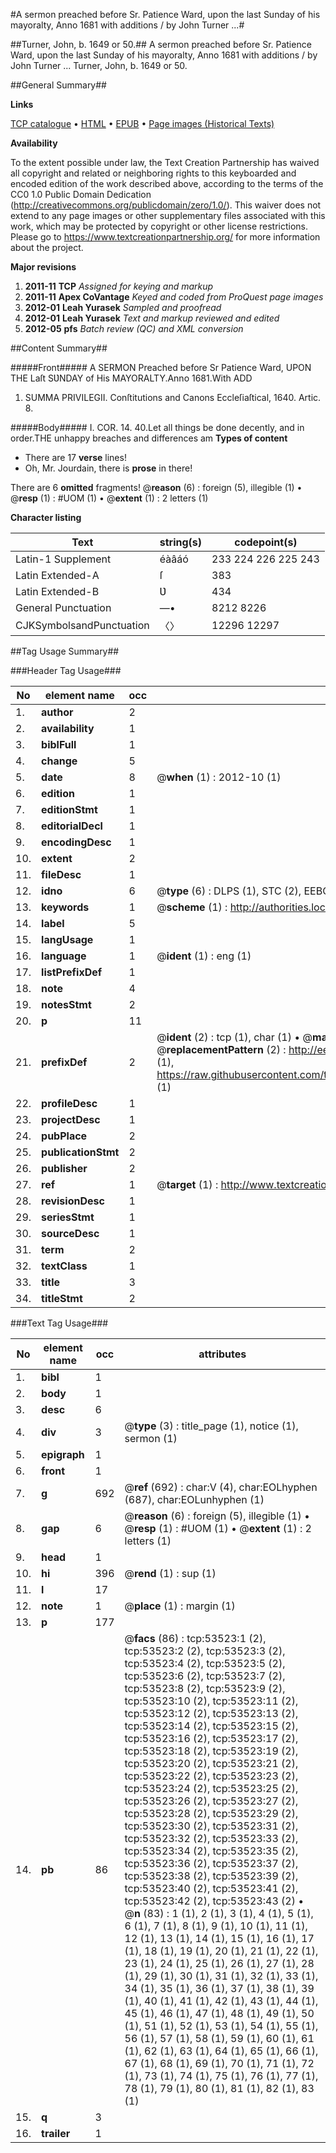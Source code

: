 #A sermon preached before Sr. Patience Ward, upon the last Sunday of his mayoralty, Anno 1681 with additions / by John Turner ...#

##Turner, John, b. 1649 or 50.##
A sermon preached before Sr. Patience Ward, upon the last Sunday of his mayoralty, Anno 1681 with additions / by John Turner ...
Turner, John, b. 1649 or 50.

##General Summary##

**Links**

[TCP catalogue](http://www.ota.ox.ac.uk/tcp/)  • 
[HTML](http://tei.it.ox.ac.uk/tcp/Texts-HTML/free/A63/A63919.html)  • 
[EPUB](http://tei.it.ox.ac.uk/tcp/Texts-EPUB/free/A63/A63919.epub) • 
[Page images (Historical Texts)](https://historicaltexts.jisc.ac.uk/eebo-12072929e)

**Availability**

To the extent possible under law, the Text Creation Partnership has waived all copyright and related or neighboring rights to this keyboarded and encoded edition of the work described above, according to the terms of the CC0 1.0 Public Domain Dedication (http://creativecommons.org/publicdomain/zero/1.0/). This waiver does not extend to any page images or other supplementary files associated with this work, which may be protected by copyright or other license restrictions. Please go to https://www.textcreationpartnership.org/ for more information about the project.

**Major revisions**

1. __2011-11__ __TCP__ *Assigned for keying and markup*
1. __2011-11__ __Apex CoVantage__ *Keyed and coded from ProQuest page images*
1. __2012-01__ __Leah Yurasek__ *Sampled and proofread*
1. __2012-01__ __Leah Yurasek__ *Text and markup reviewed and edited*
1. __2012-05__ __pfs__ *Batch review (QC) and XML conversion*

##Content Summary##

#####Front#####
 A SERMON Preached before Sr Patience Ward, UPON THE Laſt SƲNDAY of His MAYORALTY.Anno 1681.With ADD
1. SUMMA PRIVILEGII. Conſtitutions and Canons Eccleſiaſtical, 1640. Artic. 8.

#####Body#####
I. COR. 14. 40.Let all things be done decently, and in order.THE unhappy breaches and differences am
**Types of content**

  * There are 17 **verse** lines!
  * Oh, Mr. Jourdain, there is **prose** in there!

There are 6 **omitted** fragments! 
 @__reason__ (6) : foreign (5), illegible (1)  •  @__resp__ (1) : #UOM (1)  •  @__extent__ (1) : 2 letters (1)

**Character listing**


|Text|string(s)|codepoint(s)|
|---|---|---|
|Latin-1 Supplement|éàâáó|233 224 226 225 243|
|Latin Extended-A|ſ|383|
|Latin Extended-B|Ʋ|434|
|General Punctuation|—•|8212 8226|
|CJKSymbolsandPunctuation|〈〉|12296 12297|

##Tag Usage Summary##

###Header Tag Usage###

|No|element name|occ|attributes|
|---|---|---|---|
|1.|__author__|2||
|2.|__availability__|1||
|3.|__biblFull__|1||
|4.|__change__|5||
|5.|__date__|8| @__when__ (1) : 2012-10 (1)|
|6.|__edition__|1||
|7.|__editionStmt__|1||
|8.|__editorialDecl__|1||
|9.|__encodingDesc__|1||
|10.|__extent__|2||
|11.|__fileDesc__|1||
|12.|__idno__|6| @__type__ (6) : DLPS (1), STC (2), EEBO-CITATION (1), OCLC (1), VID (1)|
|13.|__keywords__|1| @__scheme__ (1) : http://authorities.loc.gov/ (1)|
|14.|__label__|5||
|15.|__langUsage__|1||
|16.|__language__|1| @__ident__ (1) : eng (1)|
|17.|__listPrefixDef__|1||
|18.|__note__|4||
|19.|__notesStmt__|2||
|20.|__p__|11||
|21.|__prefixDef__|2| @__ident__ (2) : tcp (1), char (1)  •  @__matchPattern__ (2) : ([0-9\-]+):([0-9IVX]+) (1), (.+) (1)  •  @__replacementPattern__ (2) : http://eebo.chadwyck.com/downloadtiff?vid=$1&page=$2 (1), https://raw.githubusercontent.com/textcreationpartnership/Texts/master/tcpchars.xml#$1 (1)|
|22.|__profileDesc__|1||
|23.|__projectDesc__|1||
|24.|__pubPlace__|2||
|25.|__publicationStmt__|2||
|26.|__publisher__|2||
|27.|__ref__|1| @__target__ (1) : http://www.textcreationpartnership.org/docs/. (1)|
|28.|__revisionDesc__|1||
|29.|__seriesStmt__|1||
|30.|__sourceDesc__|1||
|31.|__term__|2||
|32.|__textClass__|1||
|33.|__title__|3||
|34.|__titleStmt__|2||


###Text Tag Usage###

|No|element name|occ|attributes|
|---|---|---|---|
|1.|__bibl__|1||
|2.|__body__|1||
|3.|__desc__|6||
|4.|__div__|3| @__type__ (3) : title_page (1), notice (1), sermon (1)|
|5.|__epigraph__|1||
|6.|__front__|1||
|7.|__g__|692| @__ref__ (692) : char:V (4), char:EOLhyphen (687), char:EOLunhyphen (1)|
|8.|__gap__|6| @__reason__ (6) : foreign (5), illegible (1)  •  @__resp__ (1) : #UOM (1)  •  @__extent__ (1) : 2 letters (1)|
|9.|__head__|1||
|10.|__hi__|396| @__rend__ (1) : sup (1)|
|11.|__l__|17||
|12.|__note__|1| @__place__ (1) : margin (1)|
|13.|__p__|177||
|14.|__pb__|86| @__facs__ (86) : tcp:53523:1 (2), tcp:53523:2 (2), tcp:53523:3 (2), tcp:53523:4 (2), tcp:53523:5 (2), tcp:53523:6 (2), tcp:53523:7 (2), tcp:53523:8 (2), tcp:53523:9 (2), tcp:53523:10 (2), tcp:53523:11 (2), tcp:53523:12 (2), tcp:53523:13 (2), tcp:53523:14 (2), tcp:53523:15 (2), tcp:53523:16 (2), tcp:53523:17 (2), tcp:53523:18 (2), tcp:53523:19 (2), tcp:53523:20 (2), tcp:53523:21 (2), tcp:53523:22 (2), tcp:53523:23 (2), tcp:53523:24 (2), tcp:53523:25 (2), tcp:53523:26 (2), tcp:53523:27 (2), tcp:53523:28 (2), tcp:53523:29 (2), tcp:53523:30 (2), tcp:53523:31 (2), tcp:53523:32 (2), tcp:53523:33 (2), tcp:53523:34 (2), tcp:53523:35 (2), tcp:53523:36 (2), tcp:53523:37 (2), tcp:53523:38 (2), tcp:53523:39 (2), tcp:53523:40 (2), tcp:53523:41 (2), tcp:53523:42 (2), tcp:53523:43 (2)  •  @__n__ (83) : 1 (1), 2 (1), 3 (1), 4 (1), 5 (1), 6 (1), 7 (1), 8 (1), 9 (1), 10 (1), 11 (1), 12 (1), 13 (1), 14 (1), 15 (1), 16 (1), 17 (1), 18 (1), 19 (1), 20 (1), 21 (1), 22 (1), 23 (1), 24 (1), 25 (1), 26 (1), 27 (1), 28 (1), 29 (1), 30 (1), 31 (1), 32 (1), 33 (1), 34 (1), 35 (1), 36 (1), 37 (1), 38 (1), 39 (1), 40 (1), 41 (1), 42 (1), 43 (1), 44 (1), 45 (1), 46 (1), 47 (1), 48 (1), 49 (1), 50 (1), 51 (1), 52 (1), 53 (1), 54 (1), 55 (1), 56 (1), 57 (1), 58 (1), 59 (1), 60 (1), 61 (1), 62 (1), 63 (1), 64 (1), 65 (1), 66 (1), 67 (1), 68 (1), 69 (1), 70 (1), 71 (1), 72 (1), 73 (1), 74 (1), 75 (1), 76 (1), 77 (1), 78 (1), 79 (1), 80 (1), 81 (1), 82 (1), 83 (1)|
|15.|__q__|3||
|16.|__trailer__|1||
